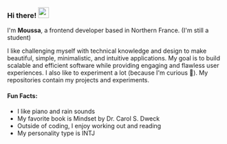 ### Hi there! <img src="https://emojis.slackmojis.com/emojis/images/1536351075/4594/blob-wave.gif" width="25"/>

I'm **Moussa**, a frontend developer based in Northern France. (I'm still a student)

I like challenging myself with technical knowledge and design to make beautiful, simple, minimalistic, and intuitive applications. My goal is to build scalable and efficient software while providing engaging and flawless user experiences.
I also like to experiment a lot (because I'm curious 🧐). My repositories contain my projects and experiments.

#### Fun Facts:

- I like piano and rain sounds
- My favorite book is Mindset by Dr. Carol S. Dweck
- Outside of coding, I enjoy working out and reading
- My personality type is INTJ 

